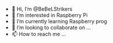 - 👋 Hi, I’m @BeBeLStrikers
- 👀 I’m interested in Raspberry Pi
- 🌱 I’m currently learning Raspberry prog
- 💞️ I’m looking to collaborate on ...
- 📫 How to reach me ...

<!---
BeBeLStrikers/BeBeLStrikers is a ✨ special ✨ repository because its `README.md` (this file) appears on your GitHub profile.
You can click the Preview link to take a look at your changes.
--->
